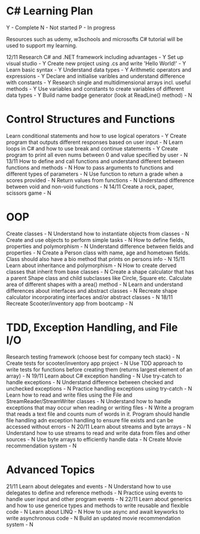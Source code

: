 # C# Learning Plan
Y - Complete
N - Not started
P - In progress

Resources such as udemy, w3schools and microsofts C# tutorial will be used to support my learning.


12/11
Research C# and .NET framework including advantages - Y
Set up visual studio - Y
Create new project using .cs and write 'Hello World!' - Y
Learn basic syntax - Y
Understand data types - Y
Arithmetic operators and expressions - Y
Declare and initialise varibles and understand difference with constants - Y
Research single and multidimensional arrays incl. useful methods - Y
Use variables and constants to create variables of different data types - Y
Build name badge generator (look at ReadLine() method) - N

# Control Structures and Functions
Learn conditional statements and how to use logical operators - Y
Create program that outputs different responses based on user input - N
Learn loops in C# and how to use break and continue statements - Y
Create program to print all even nums between 0 and value specified by user - N
13/11
How to define and call functions and understand different between functions and methods - N
How to pass arguments to functions and different types of parameters - N
Use function to return a grade when a scores provided - N
Return values from functions - N
Understand difference between void and non-void functions - N
14/11
Create a rock, paper, scissors game - N

# OOP
Create classes - N
Understand how to instantiate objects from classes - N
Create and use objects to perform simple tasks - N
How to define fields, properties and polymorphism - N
Understand difference between fields and properties - N
Create a Person class with name, age and hometown fields. Class should also have a bio method that prints on persons info - N
15/11
Learn about inheritance and polymorphism - N
How to create derved classes that inherit from base classes - N
Create a shape calculator that has a parent Shape class and child subclasses like Circle, Square etc. Calculate area of different shapes with a area() method - N
Learn and understand differences about interfaces and abstract classes - N
Recreate shape calculator incorporating interfaces and/or abstract classes - N
18/11
Recreate Scooter/inventory app from bootcamp - N

# TDD, Exception Handling, and File I/O
Research testing framework (choose best for company tech stack) - N
Create tests for scooter/inventory app project - N
Use TDD approach to write tests for functions before creating them (returns largest element of an array) - N
19/11
Learn about C# exception handling - N
Use try-catch to handle exceptions - N
Understand difference between checked and unchecked exceptions - N
Practice handling exceptions using try-catch - N
Learn how to read and write files using the File and StreamReader/StreamWriter classes - N
Understand how to handle exceptions that may occur when reading or writing files - N
Write a program that reads a text file and counts num of words in it. Program should handle file handling adn exception handling to ensure file exists and can be accessed without errors - N
20/11
Learn about streams and byte arrays - N
Understand how to use streams to read and write data from files and other sources - N
Use byte arrays to efficiently handle data - N
Create Movie recommendation system - N


# Advanced Topics
21/11
Learn about delegates and events - N
Understand how to use delegates to define and reference methods - N
Practice using events to handle user input and other program events - N
22/11
Learn about generics and how to use generice types and methods to write reusable and flexible code - N
Learn about LINQ - N
How to use async and await keyworks to write asynchronous code - N
Build an updated movie recommendation system - N


